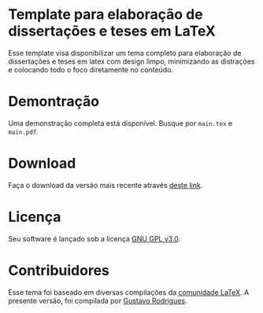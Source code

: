 # Template para elaboração de dissertações e teses em LaTeX

Esse template visa disponibilizar um tema completo para elaboração de dissertações e teses em latex com design limpo, minimizando as distrações e colocando todo o foco diretamente no conteúdo.

Demontração
============

Uma demonstração completa está disponível. Busque por `main.tex` e `main.pdf`.


Download
========
Faça o download da versão mais recente através [deste link](https://github.com/gusirosx/TexTemplate/releases).

Licença
=======
Seu software é lançado sob a licença [GNU GPL v3.0](https://www.gnu.org/licenses/gpl-3.0.en.html).

Contribuidores
============
Esse tema foi baseado em diversas compilações da [comunidade LaTeX](https://latex.org/forum/). A presente versão, foi compilada por [Gustavo Rodrigues](https://github.com/gusirosx).

